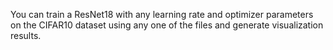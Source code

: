 You can train a ResNet18 with any learning rate and optimizer parameters on the CIFAR10 dataset using any one of the files and generate visualization results.
